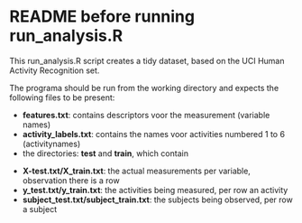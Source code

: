 # README before running run_analysis.R

This run_analysis.R script creates a tidy dataset, based on the UCI Human Activity Recognition set. 

The programa should be run from the working directory and expects the following files to be present: 

* **features.txt**: contains descriptors voor the measurement (variable names)
* **activity_labels.txt**: contains the names voor activities numbered 1 to 6 (activitynames)
* the directories: **test** and **train**, which contain
+ **X-test.txt/X_train.txt**: the actual measurements per variable, observation there is a row
+ **y_test.txt/y_train.txt**: the activities being measured, per row an activity
+ **subject_test.txt/subject_train.txt**: the subjects being observed, per row a subject